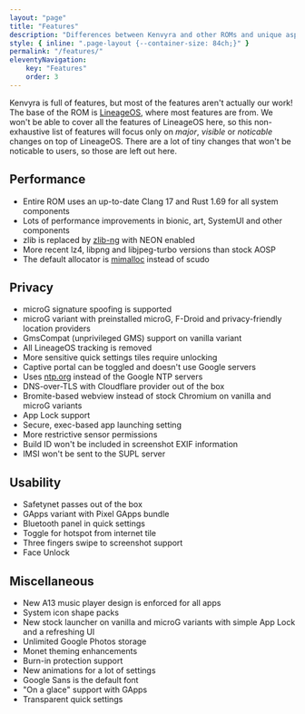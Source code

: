 ```yaml
---
layout: "page"
title: "Features"
description: "Differences between Kenvyra and other ROMs and unique aspects"
style: { inline: ".page-layout {--container-size: 84ch;}" }
permalink: "/features/"
eleventyNavigation:
    key: "Features"
    order: 3
---
```


Kenvyra is full of features, but most of the features aren't actually our work! The base of the ROM is [LineageOS](https://lineageos.org/), where most features are from. We won't be able to cover all the features of LineageOS here, so this non-exhaustive list of features will focus only on _major_, _visible_ or _noticable_ changes on top of LineageOS. There are a lot of tiny changes that won't be noticable to users, so those are left out here.

## Performance

-   Entire ROM uses an up-to-date Clang 17 and Rust 1.69 for all system components
-   Lots of performance improvements in bionic, art, SystemUI and other components
-   zlib is replaced by [zlib-ng](https://github.com/zlib-ng/zlib-ng) with NEON enabled
-   More recent lz4, libpng and libjpeg-turbo versions than stock AOSP
-   The default allocator is [mimalloc](https://github.com/microsoft/mimalloc) instead of scudo

## Privacy

-   microG signature spoofing is supported
-   microG variant with preinstalled microG, F-Droid and privacy-friendly location providers
-   GmsCompat (unprivileged GMS) support on vanilla variant
-   All LineageOS tracking is removed
-   More sensitive quick settings tiles require unlocking
-   Captive portal can be toggled and doesn't use Google servers
-   Uses [ntp.org](https://ntp.org/) instead of the Google NTP servers
-   DNS-over-TLS with Cloudflare provider out of the box
-   Bromite-based webview instead of stock Chromium on vanilla and microG variants
-   App Lock support
-   Secure, exec-based app launching setting
-   More restrictive sensor permissions
-   Build ID won't be included in screenshot EXIF information
-   IMSI won't be sent to the SUPL server

## Usability

-   Safetynet passes out of the box
-   GApps variant with Pixel GApps bundle
-   Bluetooth panel in quick settings
-   Toggle for hotspot from internet tile
-   Three fingers swipe to screenshot support
-   Face Unlock

## Miscellaneous

-   New A13 music player design is enforced for all apps
-   System icon shape packs
-   New stock launcher on vanilla and microG variants with simple App Lock and a refreshing UI
-   Unlimited Google Photos storage
-   Monet theming enhancements
-   Burn-in protection support
-   New animations for a lot of settings
-   Google Sans is the default font
-   "On a glace" support with GApps
-   Transparent quick settings
